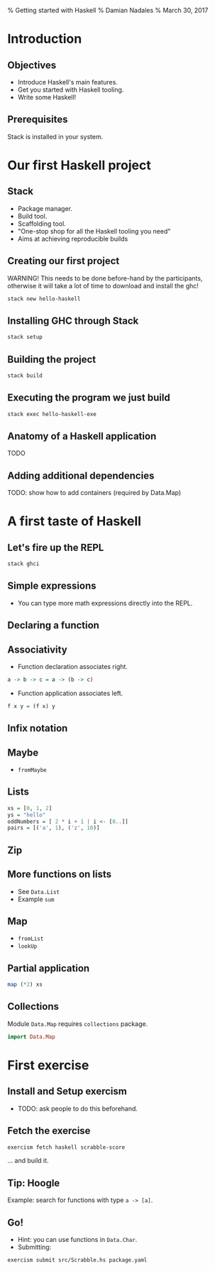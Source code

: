 % Getting started with Haskell
% Damian Nadales
% March 30, 2017

# Introduction

## Objectives

- Introduce Haskell's main features.
- Get you started with Haskell tooling.
- Write some Haskell!

## Prerequisites

Stack is installed in your system.

# Our first Haskell project

## Stack

- Package manager.
- Build tool.
- Scaffolding tool.
- "One-stop shop for all the Haskell tooling you need"
- Aims at achieving reproducible builds

## Creating our first project
WARNING! This needs to be done before-hand by the participants, otherwise it
will take a lot of time to download and install the ghc!

```sh
stack new hello-haskell
```

## Installing GHC through Stack

```sh
stack setup
```

## Building the project

```sh
stack build
```

## Executing the program we just build
```sh
stack exec hello-haskell-exe
```

## Anatomy of a Haskell application

TODO

## Adding additional dependencies

TODO: show how to add containers (required by Data.Map)

# A first taste of Haskell

## Let's fire up the REPL

```sh
stack ghci
```

## Simple expressions

- You can type more math expressions directly into the REPL.

## Declaring a function

## Associativity

- Function declaration associates right.
```haskell
a -> b -> c = a -> (b -> c)
```

- Function application associates left.
```haskell
f x y = (f x) y
```

## Infix notation

## Maybe

- `fromMaybe`

## Lists

```haskell
xs = [0, 1, 2]
ys = "hello"
oddNumbers = [ 2 * i + 1 | i <- [0..]]
pairs = [('a', 1), ('z', 10)]
```
## Zip

## More functions on lists

- See `Data.List`
- Example `sum`

## Map

- `fromList`
- `lookUp`

## Partial application

```haskell 
map (*2) xs
```

## Collections

Module `Data.Map` requires `collections` package.
```haskell
import Data.Map
```

# First exercise 

## Install and Setup exercism

- TODO: ask people to do this beforehand.

## Fetch the exercise

```sh
exercism fetch haskell scrabble-score
```

... and build it.

## Tip: Hoogle

Example: search for functions with type `a -> [a]`.

## Go!
- Hint: you can use functions in `Data.Char`.
- Submitting: 
```sh
exercism submit src/Scrabble.hs package.yaml
```
